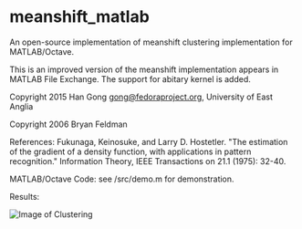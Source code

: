 # meanshift_matlab
An open-source implementation of meanshift clustering implementation for MATLAB/Octave.

This is an improved version of the meanshift implementation appears in MATLAB File Exchange. The support for abitary kernel is added.

Copyright 2015 Han Gong <gong@fedoraproject.org>, University of East Anglia

Copyright 2006 Bryan Feldman

References:
Fukunaga, Keinosuke, and Larry D. Hostetler. "The estimation of the gradient of a density function, with applications in pattern recognition." Information Theory, IEEE Transactions on 21.1 (1975): 32-40.

MATLAB/Octave Code: see /src/demo.m for demonstration.

Results:

![Image of Clustering](http://cs.bath.ac.uk/~hg299/meanshift.png)


